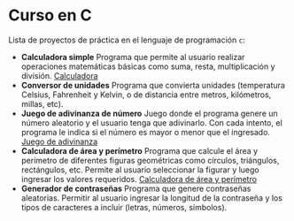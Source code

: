 # Curso en C

Lista de proyectos de práctica en el lenguaje de programación `c`:

- **Calculadora simple**
Programa que permite al usuario realizar operaciones matemáticas básicas como suma, resta, multiplicación y división.
[Calculadora](./calculadora/main.c)
- **Conversor de unidades**
Programa que convierta unidades (temperatura Celsius, Fahrenheit y Kelvin, o de distancia entre metros, kilómetros, millas, etc).
- **Juego de adivinanza de número**
Juego donde el programa genere un número aleatorio y el usuario tenga que adivinarlo. Con cada intento, el programa le indica si el número es mayor o menor que el ingresado.
[Juego de adivinanza](./juegoAdivinanza/main.c)
- **Calculadora de área y perímetro**
Programa que calcule el área y perímetro de diferentes figuras geométricas como círculos, triángulos, rectángulos, etc. Permite al usuario seleccionar la figurar y luego ingresar los valores requeridos.
[Calculadora de área y perímetro](./areaYPerimetro/main.c)
- **Generador de contraseñas**
Programa que genere contraseñas aleatorias. Permitir al usuario ingresar la longitud de la contraseña y los tipos de caracteres a incluir (letras, números, símbolos).

